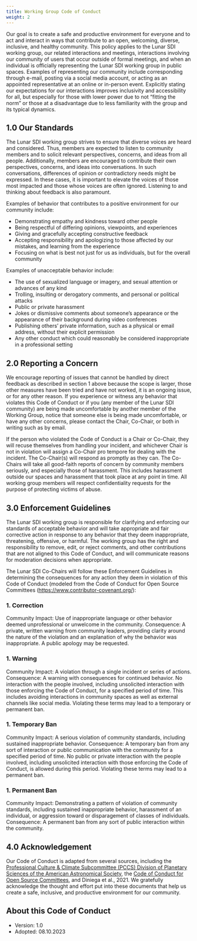 ```yaml
---
title: Working Group Code of Conduct 
weight: 2
---
```


Our goal is to create a safe and productive environment for everyone and to act and interact in ways that contribute to an open, welcoming, diverse, inclusive, and healthy community. This policy applies to the Lunar SDI working group, our related interactions and meetings, interactions involving our community of users that occur outside of formal meetings, and when an individual is officially representing the Lunar SDI working group in public spaces. Examples of representing our community include corresponding through e-mail, posting via a social media account, or acting as an appointed representative at an online or in-person event. Explicitly stating our expectations for our interactions improves inclusivity and accessibility for all, but especially for those with lower power due to not “fitting the norm” or those at a disadvantage due to less familiarity with the group and its typical dynamics. 
 
 
## 1.0 Our Standards 
 
The Lunar SDI working group strives to ensure that diverse voices are heard and considered. Thus, members are expected to listen to community members and to solicit relevant perspectives, concerns, and ideas from all people. Additionally, members are encouraged to contribute their own perspectives, concerns, and ideas into conversations. In such conversations, differences of opinion or contradictory needs might be expressed. In these cases, it is important to elevate the voices of those most impacted and those whose voices are often ignored. Listening to and thinking about feedback is also paramount. 
 
Examples of behavior that contributes to a positive environment for our community include: 
- Demonstrating empathy and kindness toward other people 
- Being respectful of differing opinions, viewpoints, and experiences 
- Giving and gracefully accepting constructive feedback 
- Accepting responsibility and apologizing to those affected by our mistakes, and learning from the experience 
- Focusing on what is best not just for us as individuals, but for the overall community 
 
Examples of unacceptable behavior include: 
- The use of sexualized language or imagery, and sexual attention or advances of any kind 
- Trolling, insulting or derogatory comments, and personal or political attacks 
- Public or private harassment 
- Jokes or dismissive comments about someone’s appearance or the appearance of their background during video conferences 
- Publishing others’ private information, such as a physical or email address, without their explicit permission 
- Any other conduct which could reasonably be considered inappropriate in a professional setting 
 
 
## 2.0 Reporting a Concern 
 
We encourage reporting of issues that cannot be handled by direct feedback as described in section 1 above because the scope is larger, those other measures have been tried and have not worked, it is an ongoing issue, or for any other reason. If you experience or witness any behavior that violates this Code of Conduct or if you (any member of the Lunar SDI community) are being made uncomfortable by another member of the Working Group, notice that someone else is being made uncomfortable, or have any other concerns, please contact the Chair, Co-Chair, or both in writing such as by email. 
  
If the person who violated the Code of Conduct is a Chair or Co-Chair, they will recuse themselves from handling your incident, and whichever Chair is not in violation will assign a Co-Chair pro tempore for dealing with the incident. The Co-Chair(s) will respond as promptly as they can. The Co-Chairs will take all good-faith reports of concern by community members seriously, and especially those of harassment. This includes harassment outside our spaces and harassment that took place at any point in time. All working group members will respect confidentiality requests for the purpose of protecting victims of abuse.  
 
 
## 3.0 Enforcement Guidelines 
 
The Lunar SDI working group is responsible for clarifying and enforcing our standards of acceptable behavior and will take appropriate and fair corrective action in response to any behavior that they deem inappropriate, threatening, offensive, or harmful. The working group has the right and responsibility to remove, edit, or reject comments, and other contributions that are not aligned to this Code of Conduct, and will communicate reasons for moderation decisions when appropriate.  
 
The Lunar SDI Co-Chairs will follow these Enforcement Guidelines in determining the consequences for any action they deem in violation of this Code of Conduct (modeled from the Code of Conduct for Open Source Committees (https://www.contributor-covenant.org/): 
 
### 1. Correction 
Community Impact: Use of inappropriate language or other behavior deemed unprofessional or unwelcome in the community. 
Consequence: A private, written warning from community leaders, providing clarity around the nature of the violation and an explanation of why the behavior was inappropriate. A public apology may be requested. 
 
### 1. Warning 
Community Impact: A violation through a single incident or series of actions. 
Consequence: A warning with consequences for continued behavior. No interaction with the people involved, including unsolicited interaction with those enforcing the Code of Conduct, for a specified period of time. This includes avoiding interactions in community spaces as well as external channels like social media. Violating these terms may lead to a temporary or permanent ban. 
 
### 1. Temporary Ban 
Community Impact: A serious violation of community standards, including sustained inappropriate behavior. 
Consequence: A temporary ban from any sort of interaction or public communication with the community for a specified period of time. No public or private interaction with the people involved, including unsolicited interaction with those enforcing the Code of Conduct, is allowed during this period. Violating these terms may lead to a permanent ban. 
 
### 1. Permanent Ban 
Community Impact: Demonstrating a pattern of violation of community standards, including sustained inappropriate behavior, harassment of an individual, or aggression toward or disparagement of classes of individuals. 
Consequence: A permanent ban from any sort of public interaction within the community. 
 
 
## 4.0 Acknowledgement 
 
Our Code of Conduct is adapted from several sources, including the [Professional Culture & Climate Subcommittee (PCCS) Division of Planetary Sciences of the American Astronomical Society](https://dps.aas.org/leadership/climate), the [Code of Conduct for Open Source Committees](https://www.contributor-covenant.org/), and Diniega et al., 2021. We gratefully acknowledge the thought and effort put into these documents that help us create a safe, inclusive, and productive environment for our community. 

## About this Code of Conduct
- Version: 1.0
- Adopted: 08.10.2023